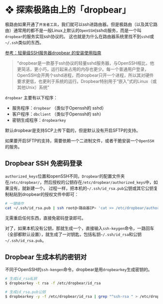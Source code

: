 # ❖ 探索极路由上的「dropbear」

极路由如果开通了`开发者工具`，我们就可以ssh进路由器。但是极路由（以及其它路由）通常用的都不是一般Linux上默认的`OpenSSH`(sshd)服务，而是一个叫`dropbear`的服务实现ssh协议的。
这也就是为什么在路由器系统里找不到`sshd`或`~/.ssh`类似的东西。

[参考：轻量级SSH服务器dropbear 的安装使用指南](http://blog.51cto.com/1inux/1638874)

> "dropbear是一款基于ssh协议的轻量sshd服务器，与OpenSSH相比，他更简洁，更小巧，运行起来占用的内存也更少。每一个普通用户登录，OpenSSH会开两个sshd进程，而dropbear只开一个进程，所以其对硬件要求更低，也更利于系统的运行。Dropbear特别用于“嵌入”式的Linux（或其他Unix）系统"

`dropbear` 主要有以下程序：
- 服务程序：`dropbear` （类似于Openssh的 sshd）             
- 客户程序：`dbclient` （类似于Openssh的 ssh）   
- 密钥生成程序：`dropbearkey`

默认dropbear是支持SCP上传下载的，但是默认没有开启SFTP的支持。

如果要开启SFTP的支持，需要依赖一个二进制文件，或者干脆安装一个`OpenSSH`的服务。
        

## Dropbear SSH 免密码登录
`authorized_keys`位置和openSSH不同，`Dropbear`的配置文件夹在`/etc/dropbear/`，然后授权的公钥存在`/etc/dropbear/authorized_keys`中，如果没有，就新建一个。
过程一样，把本机的`~/.ssh/id_rsa.pub`公钥或其它公钥复制粘贴到dropbear的授权文件中即可：
```sh
# 一键操作
cat ~/.ssh/id_rsa.pub | ssh root@<路由器IP> 'cat >> /etc/dropbear/authorized_keys'
```

无需重启任何东西，直接免密码登录即可。

对了，如果本机没有公钥，那就生成一个，直接输入`ssh-keygen`命令，一路回车（全部都默认设置），就生成了一对钥匙，包括私钥`~/.ssh/id_rsa`和公钥`~/.ssh/id_rsa.pub`。


## Dropbear 生成本机的密钥对

不同于OpenSSH的`ssh-kengen`命令，dropbear是用`dropbearkey`生成密钥的。

```sh
# 生成id_rsa私钥
$ dropbearkey -t rsa -f /etc/dropbear/id_rsa

# 生成id_rsa.pub公钥
$ dropbearkey -y -f /etc/dropbear/id_rsa | grep "^ssh-rsa " > /etc/dropbear/id_rsa.pub
```
